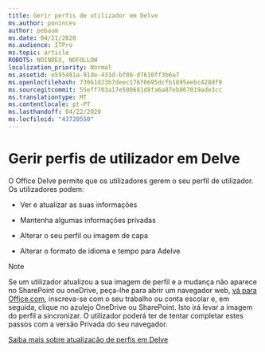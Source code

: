 ```yaml
---
title: Gerir perfis de utilizador em Delve
ms.author: ponincev
author: pebaum
ms.date: 04/21/2020
ms.audience: ITPro
ms.topic: article
ROBOTS: NOINDEX, NOFOLLOW
localization_priority: Normal
ms.assetid: e595481a-91de-431d-bf86-d7610ff3b6a7
ms.openlocfilehash: 73061d23b7deec176f0695dcfb1895eebc428df9
ms.sourcegitcommit: 55eff703a17e500681d8fa6a87eb067019ade3cc
ms.translationtype: MT
ms.contentlocale: pt-PT
ms.lasthandoff: 04/22/2020
ms.locfileid: "43720550"
---
```

# <a name="manage-user-profiles-in-delve"></a>Gerir perfis de utilizador em Delve

O Office Delve permite que os utilizadores gerem o seu perfil de utilizador. Os utilizadores podem:
  
- Ver e atualizar as suas informações
    
- Mantenha algumas informações privadas
    
- Alterar o seu perfil ou imagem de capa
    
- Alterar o formato de idioma e tempo para Adelve
    
> [!NOTE]
> Se um utilizador atualizou a sua imagem de perfil e a mudança não aparece no SharePoint ou oneDrive, peça-lhe para abrir um navegador web, [vá para Office.com](https://www.office.com), inscreva-se com o seu trabalho ou conta escolar e, em seguida, clique no azulejo OneDrive ou SharePoint. Isto irá levar a imagem do perfil a sincronizar. O utilizador poderá ter de tentar completar estes passos com a versão Privada do seu navegador. 
  
[Saiba mais sobre atualização de perfis em Delve](https://go.microsoft.com/fwlink/?linkid=735070)
  

